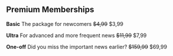 ## Premium Memberships

**Basic**
The package for newcomers
~~$4,99~~ $3,99

**Ultra**
For advanced and more frequent news
~~$11,99~~ $7,99

**One-off**
Did you miss the important news earlier?
~~$159,99~~ $69,99
